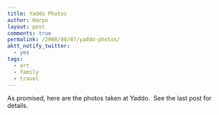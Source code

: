 ```yaml
---
title: Yaddo Photos
author: Harpo
layout: post
comments: true
permalink: /2008/08/07/yaddo-photos/
aktt_notify_twitter:
  - yes
tags:
  - art
  - family
  - travel
---
```

As promised, here are the photos taken at Yaddo.  See the last post for details.